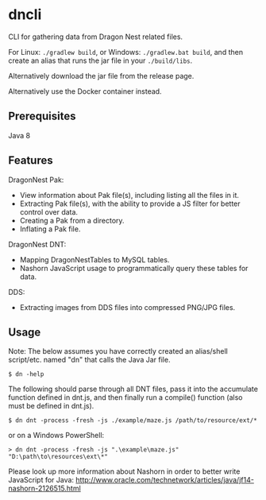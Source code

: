 # dncli
CLI for gathering data from Dragon Nest related files.

For Linux: `./gradlew build`, or Windows: `./gradlew.bat build`, and then create an alias that runs the jar file in your `./build/libs`.

Alternatively download the jar file from the release page.

Alternatively use the Docker container instead.

## Prerequisites
Java 8

## Features

DragonNest Pak:
- View information about Pak file(s), including listing all the files in it.
- Extracting Pak file(s), with the ability to provide a JS filter for better control over data.
- Creating a Pak from a directory.
- Inflating a Pak file.

DragonNest DNT:
- Mapping DragonNestTables to MySQL tables.
- Nashorn JavaScript usage to programmatically query these tables for data.

DDS:
- Extracting images from DDS files into compressed PNG/JPG files.

## Usage

Note: The  below assumes you have correctly created an alias/shell script/etc. named "dn" that calls the Java Jar file.

```
$ dn -help
```

The following should parse through all DNT files, pass it into the accumulate function defined in dnt.js, and then finally run a compile() function (also must be defined in dnt.js).

```
$ dn dnt -process -fresh -js ./example/maze.js /path/to/resource/ext/*
```

or on a Windows PowerShell:
```
> dn dnt -process -fresh -js ".\example\maze.js" "D:\path\to\resources\ext\*"
```

Please look up more information about Nashorn in order to better write JavaScript for Java: <http://www.oracle.com/technetwork/articles/java/jf14-nashorn-2126515.html>
